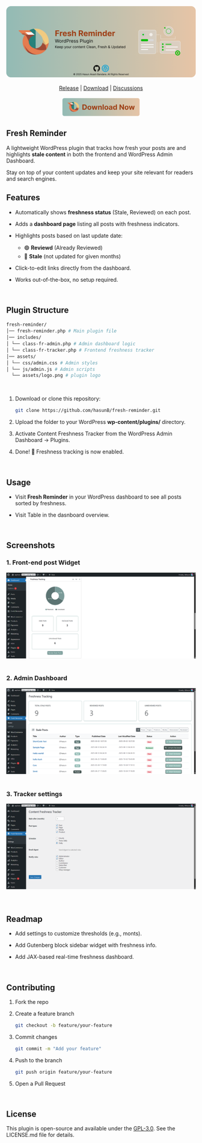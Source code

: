 <div align="center">
    <img alt="fresh-reminder-banner-image" src="docs/images/fresh-reminder-banner.png"/>
</div>
<br>
<div align="center">
    <a href="">Release</a> |
    <a href="">Download</a> |
    <a href="">Discussions</a>
</div>
<br>
<div align="center">
    <a href="" target="_blank">
      <img alt="fresh-reminder-download-image" src="docs/images/freah-reminder-download.png" height="50px"/>
    </a>
</div>

## Fresh Reminder

A lightweight WordPress plugin that tracks how fresh your posts are and highlights **stale content** in both the frontend and WordPress Admin Dashboard.  

Stay on top of your content updates and keep your site relevant for readers and search engines.
<br>

## Features
- Automatically shows **freshness status** (Stale, Reviewed) on each post. 

- Adds a **dashboard page** listing all posts with freshness indicators.  

- Highlights posts based on last update date:
  - 🟢 **Reviewd** (Already Reviewed)    
  - 🔴 **Stale** (not updated for given months)  
- Click-to-edit links directly from the dashboard.

- Works out-of-the-box, no setup required.  
<br>

## Plugin Structure
```bash
fresh-reminder/
│── fresh-reminder.php # Main plugin file
│── includes/
│ └── class-fr-admin.php # Admin dashboard logic
│ └── class-fr-tracker.php # Frontend freshness tracker
│── assets/
│ └── css/admin.css # Admin styles
│ └── js/admin.js # Admin scripts 
  └── assets/logo.png # plugin logo
```
<br>

1. Download or clone this repository:  
   ```bash
   git clone https://github.com/hasunB/fresh-reminder.git
   ```
2. Upload the folder to your WordPress **wp-content/plugins/** directory. 

3. Activate Content Freshness Tracker from the WordPress Admin Dashboard → Plugins. 

4. Done! 🎉 Freshness tracking is now enabled.

<br>

## Usage
- Visit **Fresh Reminder** in your WordPress dashboard to see all posts sorted by freshness.

- Visit Table in the dasnboard overview.
<br>

## Screenshots
### 1. Front-end post Widget
<div align="center">
    <img alt="fresh-reminder-admin-widget-screenshot" src="docs/images/fresh-reminder-admin-widget-screenshot.png"/>
</div>
<br>

### 2. Admin Dashboard
<div align="center">
    <img alt="fresh-reminder-admin-dashboard-screenshot" src="docs/images/fresh-reminder-admin-dashboard-screenshot.png"/>
</div>
<br>

### 3. Tracker settings
<div align="center">
    <img alt="fresh-reminder-settings-page-screenshot" src="docs/images/fresh-reminder-settings-page-screenshot.png"/>
</div>
<br>
<br>

## Readmap
- Add settings to customize thresholds (e.g., monts).

- Add Gutenberg block sidebar widget with freshness info.

- Add JAX-based real-time freshness dashboard.
<br>

## Contributing
1. Fork the repo

2. Create a feature branch
   ```bash
   git checkout -b feature/your-feature
   ```

3. Commit changes
   ```bash 
   git commit -m "Add your feature"
   ```

4. Push to the branch 
   ```bash
   git push origin feature/your-feature
   ```

5. Open a Pull Request
<br>

## License
This plugin is open-source and available under the [GPL-3.0](./LICENSE). See the LICENSE.md file for details.

